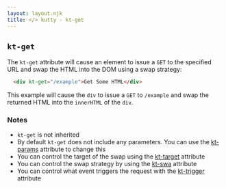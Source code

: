 ```yaml
---
layout: layout.njk
title: </> kutty - kt-get
---
```


## `kt-get`

The `kt-get` attribute will cause an element to issue a `GET` to the specified URL and swap
the HTML into the DOM using a swap strategy:

```html
  <div kt-get="/example">Get Some HTML</div>
```

This example will cause the `div` to issue a `GET` to `/example` and swap the returned HTML into
 the `innerHTML` of the `div`.

### Notes

* `kt-get` is not inherited
* By default `kt-get` does not include any parameters.  You can use the [kt-params](/attributes/kt-params)
  attribute to change this
* You can control the target of the swap using the [kt-target](/attributes/kt-target) attribute
* You can control the swap strategy by using the [kt-swa](/attributes/kt-swap) attribute
* You can control what event triggers the request with the [kt-trigger](/attributes/kt-trigger) attribute